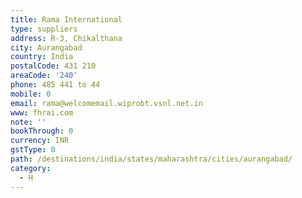 ```yaml
---
title: Rama International
type: suppliers
address: R-3, Chikalthana
city: Aurangabad
country: India
postalCode: 431 210
areaCode: '240'
phone: 485 441 to 44
mobile: 0
email: rama@welcomemail.wiprobt.vsnl.net.in
www: fhrai.com
note: ''
bookThrough: 0
currency: INR
gstType: 0
path: /destinations/india/states/maharashtra/cities/aurangabad/
category:
  - H
---
```


